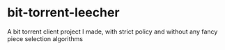 # bit-torrent-leecher 

A bit torrent client project I made, with strict policy and without any fancy piece selection algorithms
